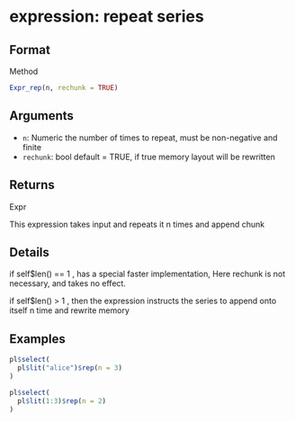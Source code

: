 # expression: repeat series

## Format

Method

```r
Expr_rep(n, rechunk = TRUE)
```

## Arguments

- `n`: Numeric the number of times to repeat, must be non-negative and finite
- `rechunk`: bool default = TRUE, if true memory layout will be rewritten

## Returns

Expr

This expression takes input and repeats it n times and append chunk

## Details

if self$len() == 1 , has a special faster implementation, Here rechunk is not necessary, and takes no effect.

if self$len() > 1 , then the expression instructs the series to append onto itself n time and rewrite memory

## Examples

```r
pl$select(
  pl$lit("alice")$rep(n = 3)
)

pl$select(
  pl$lit(1:3)$rep(n = 2)
)
```